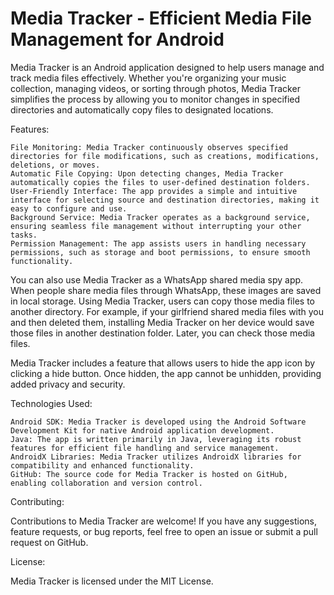 # Media Tracker - Efficient Media File Management for Android

Media Tracker is an Android application designed to help users manage and track media files effectively. Whether you're organizing your music collection, managing videos, or sorting through photos, Media Tracker simplifies the process by allowing you to monitor changes in specified directories and automatically copy files to designated locations.

Features:

    File Monitoring: Media Tracker continuously observes specified directories for file modifications, such as creations, modifications, deletions, or moves.
    Automatic File Copying: Upon detecting changes, Media Tracker automatically copies the files to user-defined destination folders.
    User-Friendly Interface: The app provides a simple and intuitive interface for selecting source and destination directories, making it easy to configure and use.
    Background Service: Media Tracker operates as a background service, ensuring seamless file management without interrupting your other tasks.
    Permission Management: The app assists users in handling necessary permissions, such as storage and boot permissions, to ensure smooth functionality.

You can also use Media Tracker as a WhatsApp shared media spy app. When people share media files through WhatsApp, these images are saved in local storage. Using Media Tracker, users can copy those media files to another directory. For example, if your girlfriend shared media files with you and then deleted them, installing Media Tracker on her device would save those files in another destination folder. Later, you can check those media files.

Media Tracker includes a feature that allows users to hide the app icon by clicking a hide button. Once hidden, the app cannot be unhidden, providing added privacy and security.

Technologies Used:

    Android SDK: Media Tracker is developed using the Android Software Development Kit for native Android application development.
    Java: The app is written primarily in Java, leveraging its robust features for efficient file handling and service management.
    AndroidX Libraries: Media Tracker utilizes AndroidX libraries for compatibility and enhanced functionality.
    GitHub: The source code for Media Tracker is hosted on GitHub, enabling collaboration and version control.

Contributing:

Contributions to Media Tracker are welcome! If you have any suggestions, feature requests, or bug reports, feel free to open an issue or submit a pull request on GitHub.

License:

Media Tracker is licensed under the MIT License.
